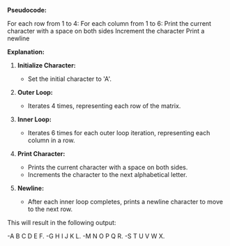 **Pseudocode:**


For each row from 1 to 4:
For each column from 1 to 6:
Print the current character with a space on both sides
Increment the character
Print a newline

**Explanation:**

1. **Initialize Character:**
   - Set the initial character to 'A'.

2. **Outer Loop:**
   - Iterates 4 times, representing each row of the matrix.

3. **Inner Loop:**
   - Iterates 6 times for each outer loop iteration, representing each column in a row.

4. **Print Character:**
   - Prints the current character with a space on both sides.
   - Increments the character to the next alphabetical letter.

5. **Newline:**
   - After each inner loop completes, prints a newline character to move to the next row. 

This will result in the following output:


-A B C D E F.
-G H I J K L.
-M N O P Q R.
-S T U V W X.

